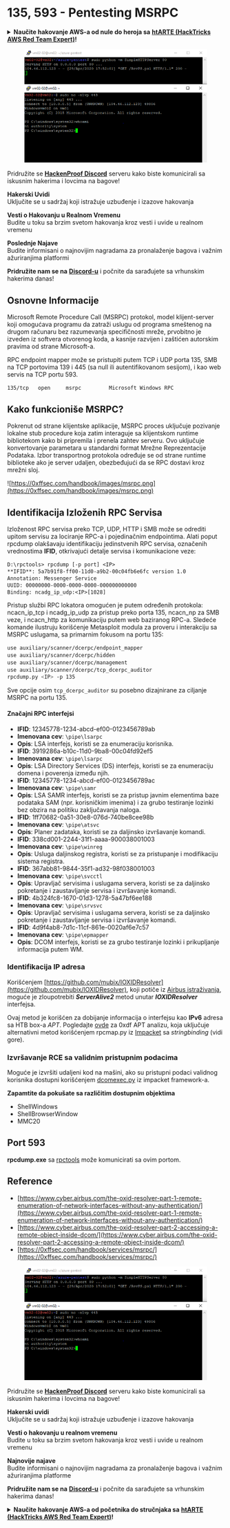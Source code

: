 # 135, 593 - Pentesting MSRPC

<details>

<summary><strong>Naučite hakovanje AWS-a od nule do heroja sa</strong> <a href="https://training.hacktricks.xyz/courses/arte"><strong>htARTE (HackTricks AWS Red Team Expert)</strong></a><strong>!</strong></summary>

Drugi načini podrške HackTricks-u:

* Ako želite da vidite svoju **kompaniju reklamiranu na HackTricks-u** ili **preuzmete HackTricks u PDF formatu** proverite [**PLANOVE ZA PRIJAVU**](https://github.com/sponsors/carlospolop)!
* Nabavite [**zvanični PEASS & HackTricks swag**](https://peass.creator-spring.com)
* Otkrijte [**Porodiču PEASS**](https://opensea.io/collection/the-peass-family), našu kolekciju ekskluzivnih [**NFT-ova**](https://opensea.io/collection/the-peass-family)
* **Pridružite se** 💬 [**Discord grupi**](https://discord.gg/hRep4RUj7f) ili [**telegram grupi**](https://t.me/peass) ili nas **pratite** na **Twitteru** 🐦 [**@carlospolopm**](https://twitter.com/hacktricks\_live)**.**
* **Podelite svoje hakovanje trikove slanjem PR-ova na** [**HackTricks**](https://github.com/carlospolop/hacktricks) i [**HackTricks Cloud**](https://github.com/carlospolop/hacktricks-cloud) github repozitorijume.

</details>

<figure><img src="../.gitbook/assets/image (1) (3) (1).png" alt=""><figcaption></figcaption></figure>

Pridružite se [**HackenProof Discord**](https://discord.com/invite/N3FrSbmwdy) serveru kako biste komunicirali sa iskusnim hakerima i lovcima na bagove!

**Hakerski Uvidi**\
Uključite se u sadržaj koji istražuje uzbuđenje i izazove hakovanja

**Vesti o Hakovanju u Realnom Vremenu**\
Budite u toku sa brzim svetom hakovanja kroz vesti i uvide u realnom vremenu

**Poslednje Najave**\
Budite informisani o najnovijim nagradama za pronalaženje bagova i važnim ažuriranjima platformi

**Pridružite nam se na** [**Discord-u**](https://discord.com/invite/N3FrSbmwdy) i počnite da sarađujete sa vrhunskim hakerima danas!

## Osnovne Informacije

Microsoft Remote Procedure Call (MSRPC) protokol, model klijent-server koji omogućava programu da zatraži uslugu od programa smeštenog na drugom računaru bez razumevanja specifičnosti mreže, prvobitno je izveden iz softvera otvorenog koda, a kasnije razvijen i zaštićen autorskim pravima od strane Microsoft-a.

RPC endpoint mapper može se pristupiti putem TCP i UDP porta 135, SMB na TCP portovima 139 i 445 (sa null ili autentifikovanom sesijom), i kao web servis na TCP portu 593.

```
135/tcp   open     msrpc         Microsoft Windows RPC
```

## Kako funkcioniše MSRPC?

Pokrenut od strane klijentske aplikacije, MSRPC proces uključuje pozivanje lokalne stub procedure koja zatim interaguje sa klijentskom runtime bibliotekom kako bi pripremila i prenela zahtev serveru. Ovo uključuje konvertovanje parametara u standardni format Mrežne Reprezentacije Podataka. Izbor transportnog protokola određuje se od strane runtime biblioteke ako je server udaljen, obezbeđujući da se RPC dostavi kroz mrežni sloj.

![https://0xffsec.com/handbook/images/msrpc.png](https://0xffsec.com/handbook/images/msrpc.png)

## **Identifikacija Izloženih RPC Servisa**

Izloženost RPC servisa preko TCP, UDP, HTTP i SMB može se odrediti upitom servisu za lociranje RPC-a i pojedinačnim endpointima. Alati poput rpcdump olakšavaju identifikaciju jedinstvenih RPC servisa, označenih vrednostima **IFID**, otkrivajući detalje servisa i komunikacione veze:

```
D:\rpctools> rpcdump [-p port] <IP>
**IFID**: 5a7b91f8-ff00-11d0-a9b2-00c04fb6e6fc version 1.0
Annotation: Messenger Service
UUID: 00000000-0000-0000-0000-000000000000
Binding: ncadg_ip_udp:<IP>[1028]
```

Pristup službi RPC lokatora omogućen je putem određenih protokola: ncacn\_ip\_tcp i ncadg\_ip\_udp za pristup preko porta 135, ncacn\_np za SMB veze, i ncacn\_http za komunikaciju putem web baziranog RPC-a. Sledeće komande ilustruju korišćenje Metasploit modula za proveru i interakciju sa MSRPC uslugama, sa primarnim fokusom na portu 135:

```bash
use auxiliary/scanner/dcerpc/endpoint_mapper
use auxiliary/scanner/dcerpc/hidden
use auxiliary/scanner/dcerpc/management
use auxiliary/scanner/dcerpc/tcp_dcerpc_auditor
rpcdump.py <IP> -p 135
```

Sve opcije osim `tcp_dcerpc_auditor` su posebno dizajnirane za ciljanje MSRPC na portu 135.

#### Značajni RPC interfejsi

* **IFID**: 12345778-1234-abcd-ef00-0123456789ab
* **Imenovana cev**: `\pipe\lsarpc`
* **Opis**: LSA interfejs, koristi se za enumeraciju korisnika.
* **IFID**: 3919286a-b10c-11d0-9ba8-00c04fd92ef5
* **Imenovana cev**: `\pipe\lsarpc`
* **Opis**: LSA Directory Services (DS) interfejs, koristi se za enumeraciju domena i poverenja između njih.
* **IFID**: 12345778-1234-abcd-ef00-0123456789ac
* **Imenovana cev**: `\pipe\samr`
* **Opis**: LSA SAMR interfejs, koristi se za pristup javnim elementima baze podataka SAM (npr. korisničkim imenima) i za grubo testiranje lozinki bez obzira na politiku zaključavanja naloga.
* **IFID**: 1ff70682-0a51-30e8-076d-740be8cee98b
* **Imenovana cev**: `\pipe\atsvc`
* **Opis**: Planer zadataka, koristi se za daljinsko izvršavanje komandi.
* **IFID**: 338cd001-2244-31f1-aaaa-900038001003
* **Imenovana cev**: `\pipe\winreg`
* **Opis**: Usluga daljinskog registra, koristi se za pristupanje i modifikaciju sistema registra.
* **IFID**: 367abb81-9844-35f1-ad32-98f038001003
* **Imenovana cev**: `\pipe\svcctl`
* **Opis**: Upravljač servisima i uslugama servera, koristi se za daljinsko pokretanje i zaustavljanje servisa i izvršavanje komandi.
* **IFID**: 4b324fc8-1670-01d3-1278-5a47bf6ee188
* **Imenovana cev**: `\pipe\srvsvc`
* **Opis**: Upravljač servisima i uslugama servera, koristi se za daljinsko pokretanje i zaustavljanje servisa i izvršavanje komandi.
* **IFID**: 4d9f4ab8-7d1c-11cf-861e-0020af6e7c57
* **Imenovana cev**: `\pipe\epmapper`
* **Opis**: DCOM interfejs, koristi se za grubo testiranje lozinki i prikupljanje informacija putem WM.

### Identifikacija IP adresa

Korišćenjem [https://github.com/mubix/IOXIDResolver](https://github.com/mubix/IOXIDResolver), koji potiče iz [Airbus istraživanja](https://www.cyber.airbus.com/the-oxid-resolver-part-1-remote-enumeration-of-network-interfaces-without-any-authentication/), moguće je zloupotrebiti _**ServerAlive2**_ metod unutar _**IOXIDResolver**_ interfejsa.

Ovaj metod je korišćen za dobijanje informacija o interfejsu kao **IPv6** adresa sa HTB box-a _APT_. Pogledajte [ovde](https://0xdf.gitlab.io/2021/04/10/htb-apt.html) za 0xdf APT analizu, koja uključuje alternativni metod korišćenjem rpcmap.py iz [Impacket](https://github.com/SecureAuthCorp/impacket/) sa _stringbinding_ (vidi gore).

### Izvršavanje RCE sa validnim pristupnim podacima

Moguće je izvršiti udaljeni kod na mašini, ako su pristupni podaci validnog korisnika dostupni korišćenjem [dcomexec.py](https://github.com/fortra/impacket/blob/master/examples/dcomexec.py) iz impacket framework-a.

**Zapamtite da pokušate sa različitim dostupnim objektima**

* ShellWindows
* ShellBrowserWindow
* MMC20

## Port 593

**rpcdump.exe** sa [rpctools](https://resources.oreilly.com/examples/9780596510305/tree/master/tools/rpctools) može komunicirati sa ovim portom.

## Reference

* [https://www.cyber.airbus.com/the-oxid-resolver-part-1-remote-enumeration-of-network-interfaces-without-any-authentication/](https://www.cyber.airbus.com/the-oxid-resolver-part-1-remote-enumeration-of-network-interfaces-without-any-authentication/)
* [https://www.cyber.airbus.com/the-oxid-resolver-part-2-accessing-a-remote-object-inside-dcom/](https://www.cyber.airbus.com/the-oxid-resolver-part-2-accessing-a-remote-object-inside-dcom/)
* [https://0xffsec.com/handbook/services/msrpc/](https://0xffsec.com/handbook/services/msrpc/)

<figure><img src="../.gitbook/assets/image (1) (3) (1).png" alt=""><figcaption></figcaption></figure>

Pridružite se [**HackenProof Discord**](https://discord.com/invite/N3FrSbmwdy) serveru kako biste komunicirali sa iskusnim hakerima i lovcima na bagove!

**Hakerski uvidi**\
Uključite se u sadržaj koji istražuje uzbuđenje i izazove hakovanja

**Vesti o hakovanju u realnom vremenu**\
Budite u toku sa brzim svetom hakovanja kroz vesti i uvide u realnom vremenu

**Najnovije najave**\
Budite informisani o najnovijim nagradama za pronalaženje bagova i važnim ažuriranjima platforme

**Pridružite nam se na** [**Discord-u**](https://discord.com/invite/N3FrSbmwdy) i počnite da sarađujete sa vrhunskim hakerima danas!

<details>

<summary><strong>Naučite hakovanje AWS-a od početnika do stručnjaka sa</strong> <a href="https://training.hacktricks.xyz/courses/arte"><strong>htARTE (HackTricks AWS Red Team Expert)</strong></a><strong>!</strong></summary>

Drugi načini podrške HackTricks-u:

* Ako želite da vidite **vašu kompaniju reklamiranu na HackTricks-u** ili **preuzmete HackTricks u PDF formatu** proverite [**PLANOVE ZA PRIJAVU**](https://github.com/sponsors/carlospolop)!
* Nabavite [**zvanični PEASS & HackTricks swag**](https://peass.creator-spring.com)
* Otkrijte [**The PEASS Family**](https://opensea.io/collection/the-peass-family), našu kolekciju ekskluzivnih [**NFT-ova**](https://opensea.io/collection/the-peass-family)
* **Pridružite se** 💬 [**Discord grupi**](https://discord.gg/hRep4RUj7f) ili [**telegram grupi**](https://t.me/peass) ili nas **pratite** na **Twitter-u** 🐦 [**@carlospolopm**](https://twitter.com/hacktricks\_live)**.**
* **Podelite svoje hakovanje trikove slanjem PR-ova na** [**HackTricks**](https://github.com/carlospolop/hacktricks) i [**HackTricks Cloud**](https://github.com/carlospolop/hacktricks-cloud) github repozitorijume.

</details>
